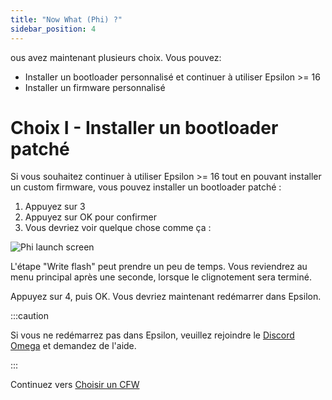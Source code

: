 ```yaml
---
title: "Now What (Phi) ?"
sidebar_position: 4
---
```


ous avez maintenant plusieurs choix. Vous pouvez:
- Installer un bootloader personnalisé et continuer à utiliser Epsilon >= 16
- Installer un firmware personnalisé
# Choix I - Installer un bootloader patché 

Si vous souhaitez continuer à utiliser Epsilon >= 16 tout en pouvant installer un custom firmware, vous pouvez installer un bootloader patché :
1. Appuyez sur 3
2. Appuyez sur OK pour confirmer
3. Vous devriez voir quelque chose comme ça :

![Phi launch screen](/img/phi-write.png)

L'étape "Write flash" peut prendre un peu de temps. Vous reviendrez au menu principal après une seconde, lorsque le clignotement sera terminé.

Appuyez sur 4, puis OK. Vous devriez maintenant redémarrer dans Epsilon.

:::caution

Si vous ne redémarrez pas dans Epsilon, veuillez rejoindre le [Discord Omega](https://discord.gg/X2TWhh9) et demandez de l'aide.

:::


Continuez vers [Choisir un CFW](/docs/cfw/choose-a-cfw)
